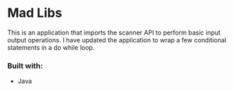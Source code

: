 # Mad Libs
This is an application that imports the scanner API to perform basic input output operations. I have updated the application to wrap a few conditional statements in a do while loop. 

### Built with:
* Java
